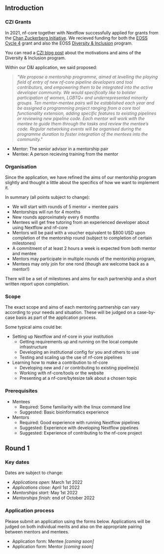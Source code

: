 ## Introduction

### CZI Grants

In 2021, nf-core together with Nextflow successfully applied for grants from the
[Chan Zuckerberg Initiative](https://chanzuckerberg.com/).
We recieved funding for both the [EOSS Cycle 4](https://chanzuckerberg.com/eoss/proposals/nextflow-and-nf-core-reproducible-workflows-for-the-scientific-community-cycle-4/) grant and also the EOSS [Diversity & Inclusion](https://chanzuckerberg.com/eoss/proposals/nextflow-and-nf-core/) program.

You can read a [CZI blog post](https://cziscience.medium.com/advancing-diversity-and-inclusion-in-scientific-open-source-eaabe6a5488b) about the motivations and aims of the Diversity & Inclusion program.

Within our D&I application, we said proposed:

> _"We propose a mentorship programme, aimed at levelling the playing field of entry of new nf-core pipeline developers and tool contributors, and empowering them to be integrated into the active developer community. We would specifically like to bolster participation of women, LGBTQ+ and underrepresented minority groups. Ten mentor-mentee pairs will be established each year and be assigned a programming project ranging from a core tool functionality extension, adding specific features to existing pipelines or reviewing new pipeline code. Each mentor will work with the mentee to guide them through the tasks and review the mentee’s code. Regular networking events will be organised during the programme duration to foster integration of the mentees into the community."_

- Mentor: The senior advisor in a mentorship pair
- Mentee: A person recieving training from the mentor

### Organisation

Since the application, we have refined the aims of our mentorship program slightly and thought a little about the specifics of how we want to implement it.

In summary (all points subject to change):

- We will start with rounds of 5 mentor + mentee pairs
- Mentorships will run for 4 months
- New rounds approximately every 6 months
- Mentees will get free tutoring from an experienced developer about using Nextflow and nf-core
- Mentors will be paid with a voucher equivalent to $800 USD upon completion of the mentorship round (subject to completion of certain milestones)
- A commitment of at least 2 hours a week is expected from both mentor and mentee
- Mentors may participate in multiple rounds of the mentorship program,
- Mentees may only join for one rond (though are welcome back as a mentor!)

There will be a set of milestones and aims for each partnership and a short written report upon completion.

### Scope

The exact scope and aims of each mentoring partnership can vary according to your needs and situation.
These will be judged on a case-by-case basis as part of the application process.

Some typical aims could be:

- Setting up Nextflow and nf-core in your institution
  - Getting requirements up and running on the local compute infrastructure
  - Developing an institutional config for you and others to use
  - Testing and scaling up the use of nf-core pipelines
- Learning how to make a contribution to nf-core
  - Developing new and / or contributing to existing pipeline(s)
  - Working with nf-core/tools or the website
  - Presenting at a nf-core/bytesize talk about a chosen topic

### Prerequisites

- Mentees
  - Required: Some familiarity with the linux command line
  - Suggested: Basic bioinformatics experience
- Mentors
  - Required: Good experience with running Nextflow pipelines
  - Suggested: Experience with developing Nextflow pipelines
  - Suggested: Experience of contributing to the nf-core project

## Round 1

### Key dates

Dates are subject to change:

- _Applications open:_ March 1st 2022
- _Applications close:_ April 1st 2022
- _Mentorships start:_ May 1st 2022
- _Mentorships finish:_ end of October 2022

### Application process

Please submit an application using the forms below.
Applications will be judged on both individual merits and also on the appropriate pairing between mentors and mentees.

- Application form: Mentee _[coming soon]_
- Application form: Mentor _[coming soon]_
